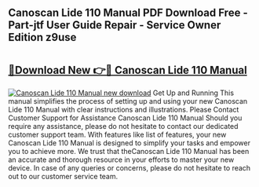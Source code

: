 ## Canoscan Lide 110 Manual PDF Download Free - Part-jtf User Guide Repair - Service Owner Edition z9use

# <h2><a href="http://cf29062.oget.top/?id=Canoscan+Lide+110+Manual">🔗Download New 👉🔴 Canoscan Lide 110 Manual</a></h2>

[![Canoscan Lide 110 Manual new download](https://i.imgur.com/5g1atiW.png)](http://cf29062.oget.top/?id=Canoscan+Lide+110+Manual)
Get Up and Running This manual simplifies the process of setting up and using your new Canoscan Lide 110 Manual with clear instructions and illustrations. Please Contact Customer Support for Assistance Canoscan Lide 110 Manual Should you require any assistance, please do not hesitate to contact our dedicated customer support team. With features like list of features, your new Canoscan Lide 110 Manual is designed to simplify your tasks and empower you to achieve more. We trust that theCanoscan Lide 110 Manual has been an accurate and thorough resource in your efforts to master your new device. In case of any queries or concerns, please do not hesitate to reach out to our customer service team.
